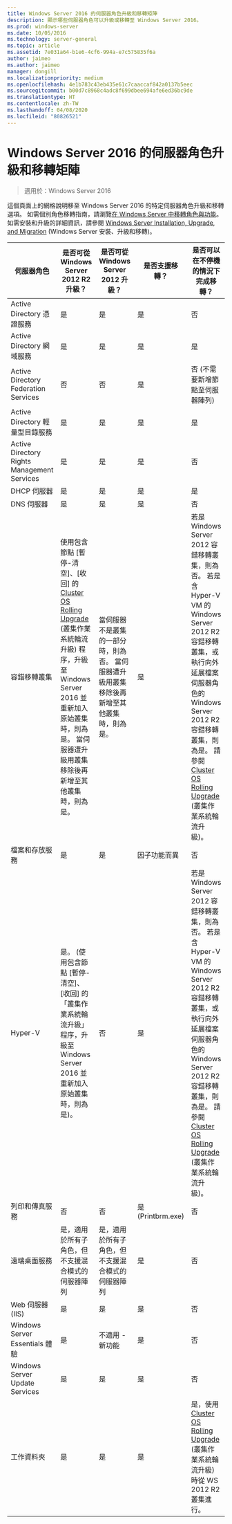 ```yaml
---
title: Windows Server 2016 的伺服器角色升級和移轉矩陣
description: 顯示哪些伺服器角色可以升級或移轉至 Windows Server 2016。
ms.prod: windows-server
ms.date: 10/05/2016
ms.technology: server-general
ms.topic: article
ms.assetid: 7e031a64-b1e6-4cf6-994a-e7c575835f6a
author: jaimeo
ms.author: jaimeo
manager: dongill
ms.localizationpriority: medium
ms.openlocfilehash: 4e1b783c43eb435e61c7caaccaf842a0137b5eec
ms.sourcegitcommit: b00d7c8968c4adc8f699dbee694afe6ed36bc9de
ms.translationtype: HT
ms.contentlocale: zh-TW
ms.lasthandoff: 04/08/2020
ms.locfileid: "80826521"
---
```

# <a name="server-role-upgrade-and-migration-matrix-for-windows-server-2016"></a>Windows Server 2016 的伺服器角色升級和移轉矩陣

>適用於：Windows Server 2016

這個頁面上的網格說明移至 Windows Server 2016 的特定伺服器角色升級和移轉選項。 如需個別角色移轉指南，請瀏覽[在 Windows Server 中移轉角色與功能](https://docs.microsoft.com/windows-server/get-started/migrate-roles-and-features)。 如需安裝和升級的詳細資訊，請參閱 [Windows Server Installation, Upgrade, and Migration](https://docs.microsoft.com/windows-server/get-started/installation-and-upgrade) (Windows Server 安裝、升級和移轉)。

|伺服器角色|是否可從 Windows Server 2012 R2 升級？|是否可從 Windows Server 2012 升級？|是否支援移轉？|是否可以在不停機的情況下完成移轉？|  
|-------------------|----------|--------------|--------------|----------|  
|Active Directory 憑證服務|    是|    是|    是|    否|
|Active Directory 網域服務|    是|    是|    是|    是|
|Active Directory Federation Services|    否|    否|    是|    否 (不需要新增節點至伺服器陣列)|
|Active Directory 輕量型目錄服務|    是|    是|    是|    是|
|Active Directory Rights Management Services|    是|    是|    是|    否|
|DHCP 伺服器|    是|    是|    是|    是|
|DNS 伺服器|    是|    是|    是|    否|
|容錯移轉叢集|使用包含節點 [暫停-清空]、[收回] 的 [Cluster OS Rolling Upgrade](https://technet.microsoft.com/windows-server-docs/failover-clustering/cluster-operating-system-rolling-upgrade) (叢集作業系統輪流升級) 程序，升級至 Windows Server 2016 並重新加入原始叢集時，則為是。 當伺服器遭升級用叢集移除後再新增至其他叢集時，則為是。|當伺服器不是叢集的一部分時，則為否。 當伺服器遭升級用叢集移除後再新增至其他叢集時，則為是。    |是|若是 Windows Server 2012 容錯移轉叢集，則為否。 若是含 Hyper-V VM 的 Windows Server 2012 R2 容錯移轉叢集，或執行向外延展檔案伺服器角色的 Windows Server 2012 R2 容錯移轉叢集，則為是。 請參閱 [Cluster OS Rolling Upgrade](https://technet.microsoft.com/windows-server-docs/failover-clustering/cluster-operating-system-rolling-upgrade) (叢集作業系統輪流升級)。|
|檔案和存放服務|    是|    是|    因子功能而異|    否|
|Hyper-V| 是。 (使用包含節點 [暫停-清空]、[收回] 的「叢集作業系統輪流升級」程序，升級至 Windows Server 2016 並重新加入原始叢集時，則為是)。|  否|   是|  若是 Windows Server 2012 容錯移轉叢集，則為否。 若是含 Hyper-V VM 的 Windows Server 2012 R2 容錯移轉叢集，或執行向外延展檔案伺服器角色的 Windows Server 2012 R2 容錯移轉叢集，則為是。 請參閱 [Cluster OS Rolling Upgrade](https://technet.microsoft.com/windows-server-docs/failover-clustering/cluster-operating-system-rolling-upgrade) (叢集作業系統輪流升級)。| 
|列印和傳真服務|    否|    否|    是 (Printbrm.exe)|    否|
|遠端桌面服務|    是，適用於所有子角色，但不支援混合模式的伺服器陣列|    是，適用於所有子角色，但不支援混合模式的伺服器陣列|    是|    否|
|Web 伺服器 (IIS)|    是|    是|    是|    否|
|Windows Server Essentials 體驗|    是|    不適用 - 新功能|    是|    否|
|Windows Server Update Services|    是|    是|    是|    否|
|工作資料夾|    是|    是|    是|    是，使用 [Cluster OS Rolling Upgrade](https://technet.microsoft.com/windows-server-docs/failover-clustering/cluster-operating-system-rolling-upgrade) (叢集作業系統輪流升級) 時從 WS 2012 R2 叢集進行。|

